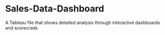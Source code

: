 # Sales-Data-Dashboard
A Tableau file that shows detailed analysis through  interactive dashboards and scorecrads
